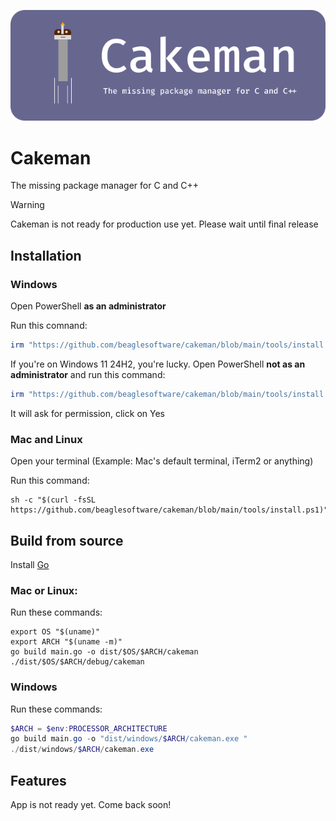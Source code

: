 ![Cakeman Poster](assets/Poster.png)
# Cakeman
The missing package manager for C and C++

> [!WARNING]
> Cakeman is not ready for production use yet. Please wait until final release

## Installation
### Windows
Open PowerShell **as an administrator**

Run this comnand:
```powershell
irm "https://github.com/beaglesoftware/cakeman/blob/main/tools/install.ps1" | iex
```

If you're on Windows 11 24H2, you're lucky. Open PowerShell **not as an administrator** and run this command:
```powershell
irm "https://github.com/beaglesoftware/cakeman/blob/main/tools/install.ps1" | sudo iex
```
It will ask for permission, click on Yes

### Mac and Linux
Open your terminal (Example: Mac's default terminal, iTerm2 or anything)

Run this command:
```shell
sh -c "$(curl -fsSL https://github.com/beaglesoftware/cakeman/blob/main/tools/install.ps1)"
```

## Build from source
Install [Go](https://go.dev/dl/)

### Mac or Linux:
Run these commands:
```shell
export OS "$(uname)"
export ARCH "$(uname -m)"
go build main.go -o dist/$OS/$ARCH/cakeman 
./dist/$OS/$ARCH/debug/cakeman 
```

### Windows
Run these commands:
```powershell
$ARCH = $env:PROCESSOR_ARCHITECTURE
go build main.go -o "dist/windows/$ARCH/cakeman.exe "
./dist/windows/$ARCH/cakeman.exe 
```

## Features
App is not ready yet. Come back soon!
